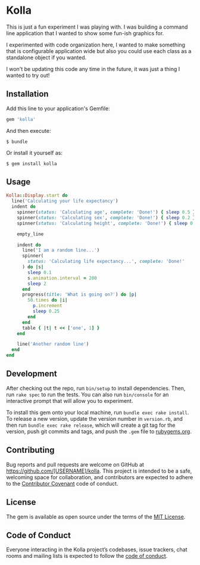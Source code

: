# Kolla

This is just a fun experiment I was playing with. I was building a command line application that I wanted to show some fun-ish graphics for.

I experimented with code organization here, I wanted to make something that is configurable application wide but also you could use each class as a standalone object if you wanted.

I won't be updating this code any time in the future, it was just a thing I wanted to try out!

## Installation

Add this line to your application's Gemfile:

```ruby
gem 'kolla'
```

And then execute:

    $ bundle

Or install it yourself as:

    $ gem install kolla

## Usage

```ruby
Kolla::Display.start do
  line('Calculating your life expectancy')
  indent do
    spinner(status: 'Calculating age', complete: 'Done!') { sleep 0.5 }
    spinner(status: 'Calculating sex', complete: 'Done!') { sleep 0.2 }
    spinner(status: 'Calculating height', complete: 'Done!') { sleep 0.3 }

    empty_line

    indent do
      line('I am a random line...')
      spinner(
        status: 'Calculating life expectancy...', complete: 'Done!'
      ) do |s|
        sleep 0.1
        s.animation.interval = 200
        sleep 2
      end
      progress(title: 'What is going on?') do |p|
        50.times do |i|
          p.increment
          sleep 0.25
        end
      end
      table { |t| t << ['one', 1] }
    end

    line('Another random line')
  end
end
```

## Development

After checking out the repo, run `bin/setup` to install dependencies. Then, run `rake spec` to run the tests. You can also run `bin/console` for an interactive prompt that will allow you to experiment.

To install this gem onto your local machine, run `bundle exec rake install`. To release a new version, update the version number in `version.rb`, and then run `bundle exec rake release`, which will create a git tag for the version, push git commits and tags, and push the `.gem` file to [rubygems.org](https://rubygems.org).

## Contributing

Bug reports and pull requests are welcome on GitHub at https://github.com/[USERNAME]/kolla. This project is intended to be a safe, welcoming space for collaboration, and contributors are expected to adhere to the [Contributor Covenant](http://contributor-covenant.org) code of conduct.

## License

The gem is available as open source under the terms of the [MIT License](https://opensource.org/licenses/MIT).

## Code of Conduct

Everyone interacting in the Kolla project’s codebases, issue trackers, chat rooms and mailing lists is expected to follow the [code of conduct](https://github.com/[USERNAME]/kolla/blob/master/CODE_OF_CONDUCT.md).
